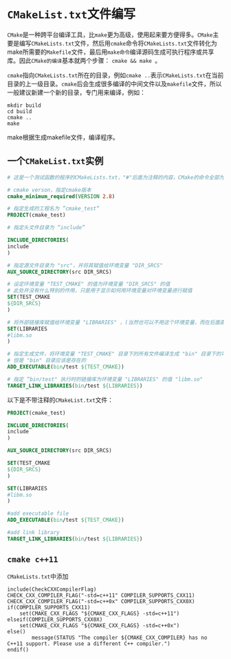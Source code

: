 # `CMakeList.txt`文件编写
`CMake`是一种跨平台编译工具，比`make`更为高级，使用起来要方便得多。`CMake`主要是编写`CMakeLists.txt`文件，然后用`cmake`命令将`CMakeLists.txt`文件转化为make所需要的`Makefile`文件，最后用`make命令`编译源码生成可执行程序或共享库。因此`CMake的编译`基本就两个步骤： `cmake && make `。   

`cmake`指向`CMakeLists.txt`所在的目录，例如`cmake ..`表示`CMakeLists.txt`在当前目录的上一级目录。`cmake`后会生成很多编译的中间文件以及`makefile`文件，所以一般建议新建一个新的目录，专门用来编译，例如：    
```
mkdir build
cd build
cmake ..
make
```
make根据生成makefile文件，编译程序。       

## 一个`CMakeList.txt`实例
```cmake
# 这是一个测试函数的程序的CMakeLists.txt，"#"后面为注释的内容，CMake的命令全部为大写

# cmake verson，指定cmake版本 
cmake_minimum_required(VERSION 2.8)

# 指定生成的工程名为 ”cmake_test“
PROJECT(cmake_test)  

# 指定头文件目录为 “include”

INCLUDE_DIRECTORIES(  
include  
)  

# 指定源文件目录为 "src"，并将其赋值给环境变量 "DIR_SRCS"
AUX_SOURCE_DIRECTORY(src DIR_SRCS)  

# 设定环境变量 "TEST_CMAKE" 的值为环境变量 "DIR_SRCS" 的值
# 此处并没有什么特别的作用，只是用于显示如何用环境变量对环境变量进行赋值
SET(TEST_CMAKE 
${DIR_SRCS}  
) 

# 将外部链接库赋值给环境变量 "LIBRARIES" ，(当然也可以不用这个环境变量，而在后面直接使用该库名)
SET(LIBRARIES  
#libm.so  
)  

# 指定生成文件，将环境变量 "TEST_CMAKE" 目录下的所有文件编译生成 "bin" 目录下的可执行文件 "test" 
# 但是 "bin" 目录应该是存在的
ADD_EXECUTABLE(bin/test ${TEST_CMAKE})  

# 指定 “bin/test" 执行时的链接库为环境变量 "LIBRARIES" 的值 "libm.so"
TARGET_LINK_LIBRARIES(bin/test ${LIBRARIES})  
```
以下是不带注释的`CMakeList.txt`文件： 
```cmake
PROJECT(cmake_test)  

INCLUDE_DIRECTORIES(  
include  
)  

AUX_SOURCE_DIRECTORY(src DIR_SRCS)  

SET(TEST_CMAKE 
${DIR_SRCS}  
)  

SET(LIBRARIES  
#libm.so  
)  

#add executable file  
ADD_EXECUTABLE(bin/test ${TEST_CMAKE})  

#add link library  
TARGET_LINK_LIBRARIES(bin/test ${LIBRARIES})  
```    


## `cmake c++11`          
`CMakeLists.txt`中添加      
```
include(CheckCXXCompilerFlag)
CHECK_CXX_COMPILER_FLAG("-std=c++11" COMPILER_SUPPORTS_CXX11)
CHECK_CXX_COMPILER_FLAG("-std=c++0x" COMPILER_SUPPORTS_CXX0X)
if(COMPILER_SUPPORTS_CXX11)
    set(CMAKE_CXX_FLAGS "${CMAKE_CXX_FLAGS} -std=c++11")
elseif(COMPILER_SUPPORTS_CXX0X)
    set(CMAKE_CXX_FLAGS "${CMAKE_CXX_FLAGS} -std=c++0x")
else()
        message(STATUS "The compiler ${CMAKE_CXX_COMPILER} has no C++11 support. Please use a different C++ compiler.")
endif()
```